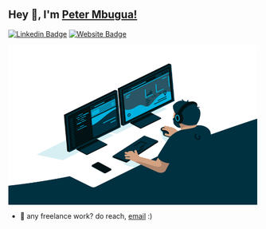 ## Hey 👋, I'm [Peter Mbugua!](https://github.com/mbuguap)

[![Linkedin Badge](https://img.shields.io/badge/-LinkedIn-0e76a8?style=flat-square&logo=Linkedin&logoColor=white)](https://www.linkedin.com/in/peter-mbugua-wanjiru/)
[![Website Badge](https://img.shields.io/badge/Website-3b5998?style=flat-square&logo=google-chrome&logoColor=white)](http://portfolio-mbuguap.vercel.app/)

<!-- ![code gif](code.gif) -->
<img align="top" alt="GIF" src="code.gif" width="500" height="320" />

- 💼 any freelance work? do reach, [email](mailto:petrmbugua@gmail.com) :)
